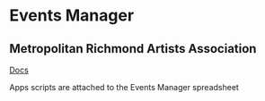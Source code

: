 # Events Manager
## Metropolitan Richmond Artists Association

[Docs](https://jamesgreen311.github.io/event-manager-docs/)

Apps scripts are attached to the Events Manager spreadsheet
